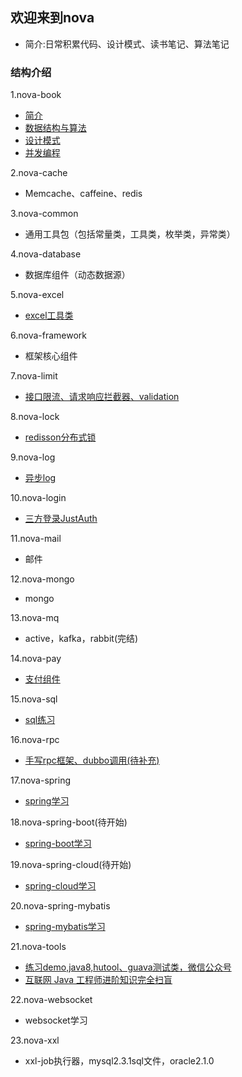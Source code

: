 ## 欢迎来到nova
* 简介:日常积累代码、设计模式、读书笔记、算法笔记

### 结构介绍
1.nova-book
* [简介](nova-book/bookNote.md)
* [数据结构与算法](nova-book/algorithm.md)
* [设计模式](nova-book/design.md)
* [并发编程](nova-book/juc.md)

2.nova-cache
* Memcache、caffeine、redis

3.nova-common
* 通用工具包（包括常量类，工具类，枚举类，异常类）

4.nova-database
* 数据库组件（动态数据源）

5.nova-excel
* [excel工具类](nova-excel/excelNote.md)

6.nova-framework
* 框架核心组件

7.nova-limit
* [接口限流、请求响应拦截器、validation](nova-limit/limitNote.md)

8.nova-lock
* [redisson分布式锁](nova-lock/lockNote.md)

9.nova-log
* [异步log](nova-log/logNote.md)

10.nova-login
* [三方登录JustAuth](nova-login/loginNote.md)

11.nova-mail
* 邮件

12.nova-mongo
* mongo

13.nova-mq
* active，kafka，rabbit(完结)

14.nova-pay
* [支付组件](nova-pay/payNote.md)

15.nova-sql
* [sql练习](nova-sql/sqlNote.md)

16.nova-rpc
* [手写rpc框架、dubbo调用(待补充)](nova-rpc/rpcNote.md)

17.nova-spring
* [spring学习](nova-spring/springNote.md)

18.nova-spring-boot(待开始)
* [spring-boot学习](nova-spring-boot/springBootNote.md)

19.nova-spring-cloud(待开始)
* [spring-cloud学习](nova-spring-cloud/springCloudNote.md)

20.nova-spring-mybatis
* [spring-mybatis学习](nova-spring-mybatis/mybatisNote.md)

21.nova-tools
* [练习demo,java8,hutool、guava测试类，微信公众号](nova-tools/toolsNote.md)
* [互联网 Java 工程师进阶知识完全扫盲](summary.md)

22.nova-websocket
* websocket学习

23.nova-xxl
* xxl-job执行器，mysql2.3.1sql文件，oracle2.1.0

